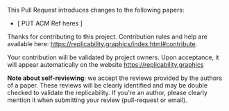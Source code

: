 This Pull Request introduces changes to the following papers:
 * [ PUT ACM Ref heres ]

Thanks for contributing to this project. Contribution rules and help are available here: https://replicability.graphics/index.html#contribute.

Your contribution will be validated by project owners. Upon acceptance, it will appear automatically on the website https://replicability.graphics

**Note about self-reviewing**: we accept the reviews provided by the authors of a paper. These reviews will be clearly identified and may be double checked to validate the replicability. If you're an author, please clearly mention it when submitting your review (pull-request or email). 
